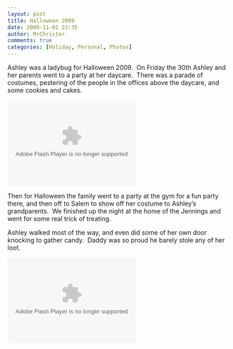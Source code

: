 ```yaml
---
layout: post
title: Halloween 2009
date: 2009-11-01 22:35
author: MrChrister
comments: true
categories: [Holiday, Personal, Photos]
---
```

Ashley was a ladybug for Halloween 2009.  On Friday the 30th Ashley and her parents went to a party at her daycare.  There was a parade of costumes, pestering of the people in the offices above the daycare, and some cookies and cakes.

<object width="288" height="192" classid="clsid:d27cdb6e-ae6d-11cf-96b8-444553540000" codebase="http://download.macromedia.com/pub/shockwave/cabs/flash/swflash.cab#version=6,0,40,0"><param name="src" value="http://picasaweb.google.com/s/c/bin/slideshow.swf" /><param name="flashvars" value="host=picasaweb.google.com&amp;hl=en_US&amp;feat=flashalbum&amp;RGB=0x000000&amp;feed=http%3A%2F%2Fpicasaweb.google.com%2Fdata%2Ffeed%2Fapi%2Fuser%2Fwyseguys%2Falbumid%2F5399362748514333009%3Falt%3Drss%26kind%3Dphoto%26authkey%3DGv1sRgCO-HuJTRxPPjhwE%26hl%3Den_US" /><param name="pluginspage" value="http://www.macromedia.com/go/getflashplayer" /><embed width="288" height="192" type="application/x-shockwave-flash" src="http://picasaweb.google.com/s/c/bin/slideshow.swf" flashvars="host=picasaweb.google.com&amp;hl=en_US&amp;feat=flashalbum&amp;RGB=0x000000&amp;feed=http%3A%2F%2Fpicasaweb.google.com%2Fdata%2Ffeed%2Fapi%2Fuser%2Fwyseguys%2Falbumid%2F5399362748514333009%3Falt%3Drss%26kind%3Dphoto%26authkey%3DGv1sRgCO-HuJTRxPPjhwE%26hl%3Den_US" pluginspage="http://www.macromedia.com/go/getflashplayer" /></object>

Then for Halloween the family went to a party at the gym for a fun party there, and then off to Salem to show off her costume to Ashley’s grandparents.  We finished up the night at the home of the Jennings and went for some real trick of treating.

Ashley walked most of the way, and even did some of her own door knocking to gather candy.  Daddy was so proud he barely stole any of her loot.

<object width="288" height="192" classid="clsid:d27cdb6e-ae6d-11cf-96b8-444553540000" codebase="http://download.macromedia.com/pub/shockwave/cabs/flash/swflash.cab#version=6,0,40,0"><param name="src" value="http://picasaweb.google.com/s/c/bin/slideshow.swf" /><param name="flashvars" value="host=picasaweb.google.com&amp;hl=en_US&amp;feat=flashalbum&amp;RGB=0x000000&amp;feed=http%3A%2F%2Fpicasaweb.google.com%2Fdata%2Ffeed%2Fapi%2Fuser%2Fwyseguys%2Falbumid%2F5399371127536602689%3Falt%3Drss%26kind%3Dphoto%26authkey%3DGv1sRgCOnSu8Pf8fXEGw%26hl%3Den_US" /><param name="pluginspage" value="http://www.macromedia.com/go/getflashplayer" /><embed width="288" height="192" type="application/x-shockwave-flash" src="http://picasaweb.google.com/s/c/bin/slideshow.swf" flashvars="host=picasaweb.google.com&amp;hl=en_US&amp;feat=flashalbum&amp;RGB=0x000000&amp;feed=http%3A%2F%2Fpicasaweb.google.com%2Fdata%2Ffeed%2Fapi%2Fuser%2Fwyseguys%2Falbumid%2F5399371127536602689%3Falt%3Drss%26kind%3Dphoto%26authkey%3DGv1sRgCOnSu8Pf8fXEGw%26hl%3Den_US" pluginspage="http://www.macromedia.com/go/getflashplayer" /></object>
